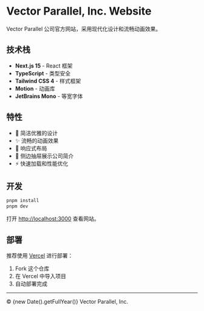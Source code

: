 # Vector Parallel, Inc. Website

Vector Parallel 公司官方网站，采用现代化设计和流畅动画效果。

## 技术栈

- **Next.js 15** - React 框架
- **TypeScript** - 类型安全
- **Tailwind CSS 4** - 样式框架
- **Motion** - 动画库
- **JetBrains Mono** - 等宽字体

## 特性

- 🎨 简洁优雅的设计
- ✨ 流畅的动画效果
- 📱 响应式布局
- 🎯 侧边抽屉展示公司简介
- ⚡ 快速加载和性能优化

## 开发

```bash
pnpm install
pnpm dev
```

打开 [http://localhost:3000](http://localhost:3000) 查看网站。

## 部署

推荐使用 [Vercel](https://vercel.com) 进行部署：

1. Fork 这个仓库
2. 在 Vercel 中导入项目
3. 自动部署完成

---

© {new Date().getFullYear()} Vector Parallel, Inc.

